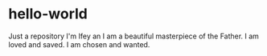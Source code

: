 # hello-world
Just a repository
I'm Ifey an I am a beautiful masterpiece of the Father.
I am loved and saved.
I am chosen and wanted.
